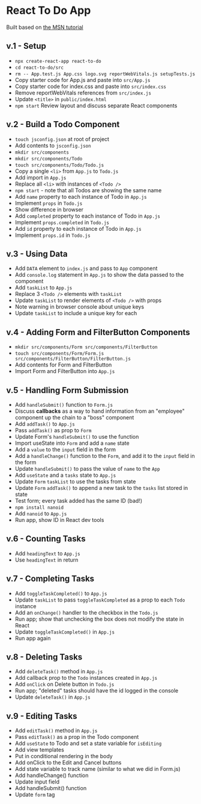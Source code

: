 # React To Do App

Built based on [the MSN tutorial](https://developer.mozilla.org/en-US/docs/Learn/Tools_and_testing/Client-side_JavaScript_frameworks/React_todo_list_beginning)

## v.1 - Setup
* `npx create-react-app react-to-do`
* `cd react-to-do/src`
* `rm -- App.test.js App.css logo.svg reportWebVitals.js setupTests.js`
* Copy starter code for App.js and paste into `src/App.js`
* Copy starter code for index.css and paste into `src/index.css`
* Remove reportWebVitals references from `src/index.js`
* Update `<title>` in `public/index.html`
* `npm start` Review layout and discuss separate React components

## v.2 - Build a Todo Component
* `touch jsconfig.json` at root of project
* Add contents to `jsconfig.json`
* `mkdir src/components`
* `mkdir src/components/Todo`
* `touch src/components/Todo/Todo.js`
* Copy a single `<li>` from `App.js` to `Todo.js`
* Add import in `App.js`
* Replace all `<li>` with instances of `<Todo />`
* `npm start` - note that all Todos are showing the same name
* Add `name` property to each instance of Todo in `App.js`
* Implement `props` in `Todo.js`
* Show difference in browser
* Add `completed` property to each instance of Todo in `App.js`
* Implement `props.completed` in `Todo.js`
* Add `id` property to each instance of Todo in `App.js`
* Implement `props.id` in `Todo.js`

## v.3 - Using Data
* Add `DATA` element to `index.js` and pass to `App` component
* Add `console.log` statement in `App.js` to show the data passed to the component
* Add `taskList` to `App.js`
* Replace 3 `<Todo />` elements with `taskList`
* Update `taskList` to render elements of `<Todo />` with props
* Note warning in browser console about unique keys
* Update `taskList` to include a unique key for each

## v.4 - Adding Form and FilterButton Components
* `mkdir src/components/Form src/components/FilterButton`
* `touch src/components/Form/Form.js src/components/FilterButton/FilterButton.js`
* Add contents for Form and FilterButton
* Import Form and FilterButton into `App.js`

## v.5 - Handling Form Submission
* Add `handleSubmit()` function to `Form.js`
* Discuss **callbacks** as a way to hand information from an "employee" component up the chain to a "boss" component
* Add `addTask()` to `App.js`
* Pass `addTask()` as prop to `Form`
* Update Form's `handleSubmit()` to use the function
* Import useState into `Form` and add a `name` state
* Add a `value` to the `input` field in the form
* Add a `handleChange()` function to the `Form`, and add it to the `input` field in the form
* Update `handleSubmit()` to pass the value of `name` to the `App`
* Add `useState` and a `tasks` state to `App.js`
* Update `Form` `taskList` to use the tasks from state
* Update `Form` `addTask()` to append a new task to the `tasks` list stored in state
* Test form; every task added has the same ID (bad!)
* `npm install nanoid`
* Add `nanoid` to `App.js`
* Run app, show ID in React dev tools

## v.6 - Counting Tasks
* Add `headingText` to `App.js`
* Use `headingText` in return

## v.7 - Completing Tasks
* Add `toggleTaskCompleted()` to `App.js`
* Update `taskList` to pass `toggleTaskCompleted` as a prop to each `Todo` instance
* Add an `onChange()` handler to the checkbox in the `Todo.js`
* Run app; show that unchecking the box does not modify the state in React
* Update `toggleTaskCompleted()` in `App.js`
* Run app again

## v.8 - Deleting Tasks
* Add `deleteTask()` method in `App.js`
* Add callback prop to the `Todo` instances created in `App.js`
* Add `onClick` on Delete button in `Todo.js`
* Run app; "deleted" tasks should have the id logged in the console
* Update `deleteTask()` in `App.js`

## v.9 - Editing Tasks
* Add `editTask()` method in `App.js`
* Pass `editTask()` as a prop in the Todo component
* Add `useState` to Todo and set a state variable for `isEditing`
* Add view templates
* Put in conditional rendering in the body
* Add onClick to the Edit and Cancel buttons
* Add state variable to track name (similar to what we did in Form.js)
* Add handleChange() function
* Update input field
* Add handleSubmit() function
* Update `form` tag